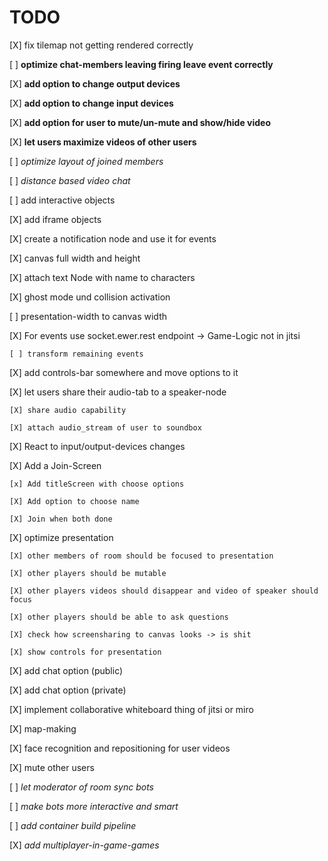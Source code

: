 # TODO

[X] fix tilemap not getting rendered correctly

[ ] **optimize chat-members leaving firing leave event correctly**

[X] **add option to change output devices**

[X] **add option to change input devices**

[X] **add option for user to mute/un-mute and show/hide video**

[X] **let users maximize videos of other users**

[ ] _optimize layout of joined members_

[ ] _distance based video chat_

[ ] add interactive objects

[X] add iframe objects

[X] create a notification node and use it for events

[X] canvas full width and height

[X] attach text Node with name to characters

[X] ghost mode und collision activation

[ ] presentation-width to canvas width

[X] For events use socket.ewer.rest endpoint -> Game-Logic not in jitsi

    [ ] transform remaining events

[X] add controls-bar somewhere and move options to it

[X] let users share their audio-tab to a speaker-node

    [X] share audio capability

    [X] attach audio_stream of user to soundbox

[X] React to input/output-devices changes

[X] Add a Join-Screen

    [x] Add titleScreen with choose options

    [X] Add option to choose name

    [X] Join when both done

[X] optimize presentation

    [X] other members of room should be focused to presentation

    [X] other players should be mutable

    [X] other players videos should disappear and video of speaker should focus

    [X] other players should be able to ask questions

    [X] check how screensharing to canvas looks -> is shit

    [X] show controls for presentation

[X] add chat option (public)

[X] add chat option (private)

[X] implement collaborative whiteboard thing of jitsi or miro

[X] map-making

[X] face recognition and repositioning for user videos

[X] mute other users

[ ] _let moderator of room sync bots_

[ ] _make bots more interactive and smart_

[ ] _add container build pipeline_

[X] _add multiplayer-in-game-games_
